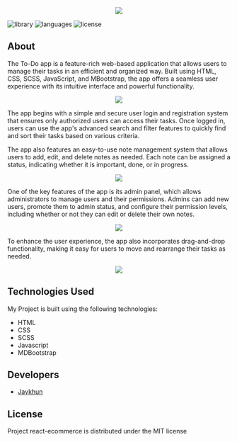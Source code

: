 <p align="center">
      <img src="https://i.imgur.com/pQQkg3M.png">
</p>

<p>
   <img src="https://img.shields.io/badge/library-mdbootstrap%20v6.0.0-%233583D5" alt="library">
   <img src="https://img.shields.io/badge/languages-javascript-%23E9D44D" alt="languages">
   <img src="https://img.shields.io/badge/license-MIT-%23A10000" alt="license">
</p>

## About

The To-Do app is a feature-rich web-based application that allows users to manage their tasks in an efficient and organized way. Built using HTML, CSS, SCSS, JavaScript, and MBootstrap, the app offers a seamless user experience with its intuitive interface and powerful functionality.

<p align="center">
      <img src="https://i.imgur.com/w9nJBAf.png">
</p>

The app begins with a simple and secure user login and registration system that ensures only authorized users can access their tasks. Once logged in, users can use the app's advanced search and filter features to quickly find and sort their tasks based on various criteria.

The app also features an easy-to-use note management system that allows users to add, edit, and delete notes as needed. Each note can be assigned a status, indicating whether it is important, done, or in progress.

<p align="center">
      <img src="https://i.imgur.com/PdbO88S.png">
</p>

One of the key features of the app is its admin panel, which allows administrators to manage users and their permissions. Admins can add new users, promote them to admin status, and configure their permission levels, including whether or not they can edit or delete their own notes.

<p align="center">
      <img src="https://i.imgur.com/5SjhaB9.png">
</p>

To enhance the user experience, the app also incorporates drag-and-drop functionality, making it easy for users to move and rearrange their tasks as needed. 

<p align="center">
      <img src="https://i.imgur.com/vxbGoft.png">
</p>

## Technologies Used
My Project is built using the following technologies:

- HTML
- CSS
- SCSS
- Javascript
- MDBootstrap

## Developers

- [Jaykhun](https://github.com/Jaykhun)

## License

Project react-ecommerce is distributed under the MIT license
